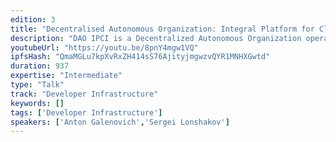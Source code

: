 ```yaml
---
edition: 3
title: "Decentralised Autonomous Organization: Integral Platform for Climate Initiatives"
description: "DAO IPCI is a Decentralized Autonomous Organization operating, sustaining and developing the Integral Platform for Climate Initiatives, smart contracts and blockchain technology-based independent ecosystem designed for carbon market instruments, including carbon compliance units’, carbon-offset credits, other environmental mitigations credits, environmental assets, rights and liabilities registration, accounting and transaction data."
youtubeUrl: "https://youtu.be/8pnY4mgw1VQ"
ipfsHash: "QmaMGLu7kpXvRxZH414sS76AjityjmgwzvQYR1MNHXGwtd"
duration: 937
expertise: "Intermediate"
type: "Talk"
track: "Developer Infrastructure"
keywords: []
tags: ['Developer Infrastructure']
speakers: ['Anton Galenovich','Sergei Lonshakov']
---
```

